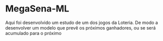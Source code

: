 # MegaSena-ML
Aqui foi desenvolvido um estudo de um dos jogos da Loteria. De modo a desenvolver um modelo que prevê os próximos ganhadores, ou se será acumulado para o próximo
